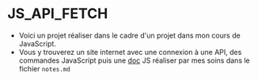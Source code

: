 # JS_API_FETCH

- Voici un projet réaliser dans le cadre d'un projet dans mon cours de JavaScript. 
- Vous y trouverez un site internet avec une connexion à une API, des commandes JavaScript puis une <ins>doc</ins> JS réaliser par mes soins dans le fichier `notes.md`

